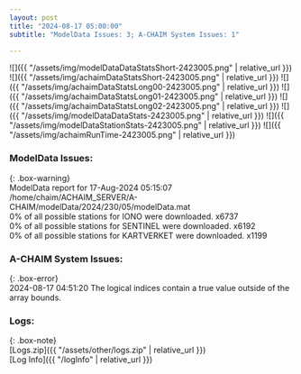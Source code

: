 ```yaml
---
layout: post
title: "2024-08-17 05:00:00"
subtitle: "ModelData Issues: 3; A-CHAIM System Issues: 1"

---
```


![]({{ "/assets/img/modelDataDataStatsShort-2423005.png" | relative_url }})
![]({{ "/assets/img/achaimDataStatsShort-2423005.png" | relative_url }})
![]({{ "/assets/img/achaimDataStatsLong00-2423005.png" | relative_url }})
![]({{ "/assets/img/achaimDataStatsLong01-2423005.png" | relative_url }})
![]({{ "/assets/img/achaimDataStatsLong02-2423005.png" | relative_url }})
![]({{ "/assets/img/modelDataDataStats-2423005.png" | relative_url }})
![]({{ "/assets/img/modelDataStationStats-2423005.png" | relative_url }})
![]({{ "/assets/img/achaimRunTime-2423005.png" | relative_url }})


### ModelData Issues:  
  
{: .box-warning}  
 ModelData report for 17-Aug-2024 05:15:07   
 /home/chaim/ACHAIM_SERVER/A-CHAIM/modelData/2024/230/05/modelData.mat   
 0% of all possible stations for IONO were downloaded. x6737   
 0% of all possible stations for SENTINEL were downloaded. x6192   
 0% of all possible stations for KARTVERKET were downloaded. x1199   
  
### A-CHAIM System Issues:  
  
{: .box-error}  
2024-08-17 04:51:20 The logical indices contain a true value outside of the array bounds.  

### Logs:  
  
{: .box-note}  
[Logs.zip]({{ "/assets/other/logs.zip" | relative_url }})  
[Log Info]({{ "/logInfo" | relative_url }})  
